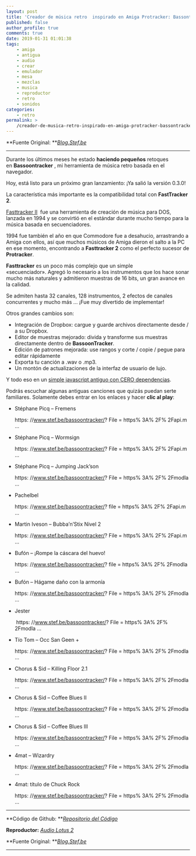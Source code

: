 ```yaml
---
layout: post
title: 'Creador de música retro  inspirado en Amiga Protracker: Bassontracker'
published: false
author_profile: true
comments: true
date: 2019-01-31 01:01:38
tags:
    - amiga
    - antigua
    - audio
    - crear
    - emulador
    - mesa
    - mezclas
    - musica
    - reproductor
    - retro
    - sonidos
categories:
    - retro
permalink: >
    /creador-de-musica-retro-inspirado-en-amiga-protracker-bassontracker
---
```

**Fuente Original: **_[Blog.Stef.be][1]_

* * *

Durante los últimos meses he estado **haciendo pequeños** retoques en **Bassoontracker** , mi herramienta de música retro basada en el navegador.
  
Hoy, está listo para un próximo gran lanzamiento: ¡Ya salió la versión 0.3.0!

La característica más importante es la compatibilidad total con **FastTracker 2**.

[Fasttracker II][2]  fue una herramienta de creación de música para DOS, lanzada en 1994 y se convirtió en el estándar durante mucho tiempo para la música basada en secuenciadores.
  
1994 fue también el año en que Commodore fue a desahucio, arrastrando a Amiga con ellos, así que muchos músicos de Amiga dieron el salto a la PC en ese momento, encontrando a **Fasttracker 2** como el perfecto sucesor de **Protracker**.

**Fasttracker** es un poco más complejo que un simple &#171;secuenciador&#187;. Agregó lo necesario a los instrumentos que los hace sonar mucho más naturales y admitieron muestras de 16 bits, un gran avance en la calidad.
  
Se admiten hasta 32 canales, 128 instrumentos, 2 efectos de canales concurrentes y mucho más &#8230; ¡Fue muy divertido de implementar!

Otros grandes cambios son:

  * Integración de Dropbox: cargue y guarde archivos directamente desde / a su Dropbox.
  * Editor de muestras mejorado: divida y transforme sus muestras directamente dentro de **BassoonTracker**.
  * Edición de patrones mejorada: use rangos y corte / copie / pegue para editar rápidamente
  * Exporta tu canción a .wav o .mp3.
  * Un montón de actualizaciones de la interfaz de usuario de lujo.

Y todo eso en un [simple javascript antiguo con CERO dependencias][3].

Podrás escuchar algunas antiguas canciones que quizás puedan serte familiares. Solamente debes entrar en los enlaces y hacer **clic al play**:

  * Stéphane Picq &#8211; Fremens
  
    https: //www.stef.be/bassoontracker/? File = https% 3A% 2F% 2Fapi.m &#8230;
  * Stéphane Picq &#8211; Wormsign
  
    https: //www.stef.be/bassoontracker/? File = https% 3A% 2F% 2Fapi.m &#8230;
  * Stéphane Picq &#8211; Jumping Jack&#8217;son
  
    https: //www.stef.be/bassoontracker/? File = https% 3A% 2F% 2Fmodla &#8230;
  * Pachelbel
  
    https: //www.stef.be/bassoontracker/? file = https% 3A% 2F% 2Fapi.m &#8230;
  * Martin Iveson &#8211; Bubba&#8217;n&#8217;Stix Nivel 2
  
    https: //www.stef.be/bassoontracker/? File = https% 3A% 2F% 2Fapi.m &#8230;
  * Bufón &#8211; ¡Rompe la cáscara del huevo!
  
    https: //www.stef.be/bassoontracker/? file = https% 3A% 2F% 2Fmodla &#8230;
  * Bufón &#8211; Hágame daño con la armonía
  
    https: //www.stef.be/bassoontracker/? File = https% 3A% 2F% 2Fmodla &#8230;
  * Jester
  
     https: //www.stef.be/bassoontracker/? File = https% 3A% 2F% 2Fmodla &#8230;
  * Tío Tom &#8211; Occ San Geen +
  
    https: //www.stef.be/bassoontracker/? File = https% 3A% 2F% 2Fmodla &#8230;
  * Chorus & Sid &#8211; Killing Floor 2.1
  
    https: //www.stef.be/bassoontracker/? File = https% 3A% 2F% 2Fmodla &#8230;
  * Chorus & Sid &#8211; Coffee Blues II
  
    https: //www.stef.be/bassoontracker/? File = https% 3A% 2F% 2Fmodla &#8230;
  * Chorus & Sid &#8211; Coffee Blues III
  
    https: //www.stef.be/bassoontracker/? File = https% 3A% 2F% 2Fmodla &#8230;
  * 4mat &#8211; Wizardry
  
    https: //www.stef.be/bassoontracker/? File = https% 3A% 2F% 2Fmodla &#8230;
  * 4mat: título de Chuck Rock
  
    https: //www.stef.be/bassoontracker/? File = https% 3A% 2F% 2Fmodla &#8230;

* * *

**Código de Github: **_[Repositorio del Código][3]_
  
**Reproductor:** [_Audio Lotus 2_][4]
  
**Fuente Original: **_[Blog.Stef.be][1]_

* * *

&nbsp;

 [1]: http://blog.stef.be/bassoontracker030
 [2]: https://en.wikipedia.org/wiki/FastTracker_2
 [3]: https://kutt.it/bassoon
 [4]: https://www.stef.be/bassoontracker/?file=demomods%2Flotus20.mod